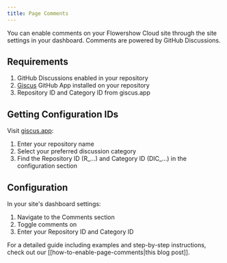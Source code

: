 ```yaml
---
title: Page Comments
---
```


You can enable comments on your Flowershow Cloud site through the site settings in your dashboard. Comments are powered by GitHub Discussions.

## Requirements

1. GitHub Discussions enabled in your repository
2. [Giscus](https://github.com/apps/giscus) GitHub App installed on your repository
3. Repository ID and Category ID from giscus.app

## Getting Configuration IDs

Visit [giscus.app](https://giscus.app):
1. Enter your repository name
2. Select your preferred discussion category
3. Find the Repository ID (R_...) and Category ID (DIC_...) in the configuration section

## Configuration

In your site's dashboard settings:
1. Navigate to the Comments section
2. Toggle comments on
3. Enter your Repository ID and Category ID

For a detailed guide including examples and step-by-step instructions, check out our [[how-to-enable-page-comments|this blog post]].